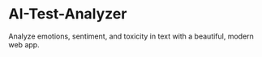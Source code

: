 # AI-Test-Analyzer
Analyze emotions, sentiment, and toxicity in text with a beautiful, modern web app.
